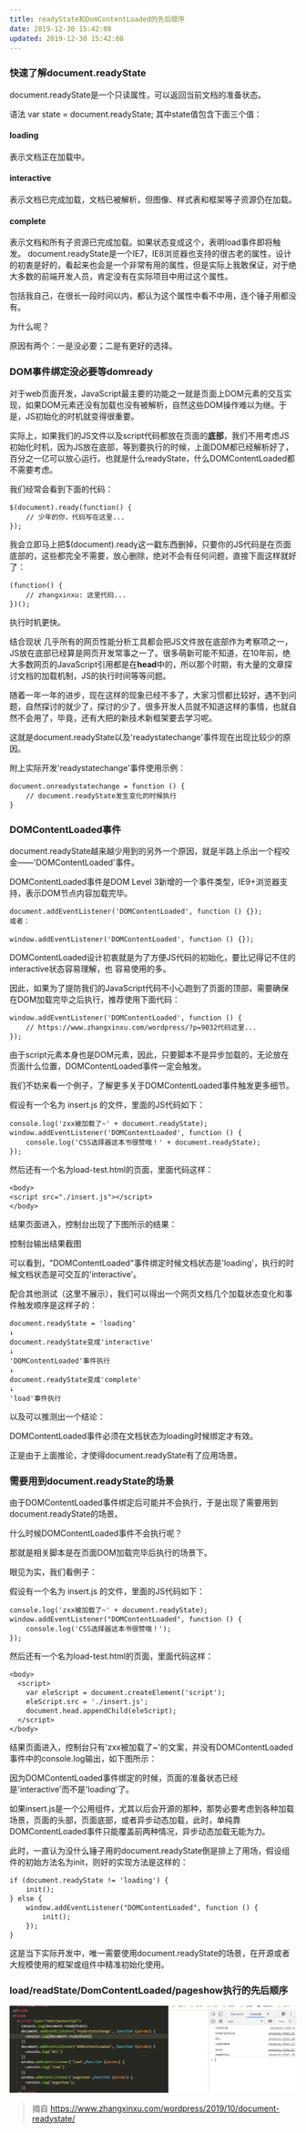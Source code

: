 ```yaml
---
title: readyState和DomContentLoaded的先后顺序
date: 2019-12-30 15:42:08
updated: 2019-12-30 15:42:08
---
```


### 快速了解document.readyState
document.readyState是一个只读属性，可以返回当前文档的准备状态。

语法
var state = document.readyState;
其中state值包含下面三个值：

#### loading
表示文档正在加载中。
#### interactive
表示文档已完成加载，文档已被解析，但图像、样式表和框架等子资源仍在加载。
#### complete
表示文档和所有子资源已完成加载。如果状态变成这个，表明load事件即将触发。
document.readyState是一个IE7，IE8浏览器也支持的很古老的属性，设计的初衷是好的，看起来也会是一个非常有用的属性，但是实际上我敢保证，对于绝大多数的前端开发人员，肯定没有在实际项目中用过这个属性。

包括我自己，在很长一段时间以内，都认为这个属性中看不中用，连个锤子用都没有。

为什么呢？

原因有两个：一是没必要；二是有更好的选择。

<!-- more -->
### DOM事件绑定没必要等domready
对于web页面开发，JavaScript最主要的功能之一就是页面上DOM元素的交互实现，如果DOM元素还没有加载也没有被解析，自然这些DOM操作难以为继。于是，JS初始化的时机就变得很重要。

实际上，如果我们的JS文件以及script代码都放在页面的**底部**，我们不用考虑JS初始化时机，因为JS放在底部，等到要执行的时候，上面DOM都已经解析好了，百分之一亿可以放心运行。也就是什么readyState，什么DOMContentLoaded都不需要考虑。


我们经常会看到下面的代码：
```
$(document).ready(function() {
    // 少年的你，代码写在这里...
});
```
我会立即马上把$(document).ready这一戳东西删掉，只要你的JS代码是在页面底部的，这些都完全不需要，放心删除，绝对不会有任何问题，直接下面这样就好了：
```
(function() {
    // zhangxinxu: 这里代码...
})();
```
执行时机更快。

结合现状
几乎所有的网页性能分析工具都会把JS文件放在底部作为考察项之一，JS放在底部已经算是网页开发常事之一了。很多萌新可能不知道，在10年前，绝大多数网页的JavaScript引用都是在**head**中的，所以那个时期，有大量的文章探讨文档的加载机制，JS的执行时间等等问题。

随着一年一年的进步，现在这样的现象已经不多了，大家习惯都比较好，遇不到问题，自然探讨的就少了，探讨的少了，很多开发人员就不知道这样的事情，也就自然不会用了，毕竟，还有大把的新技术新框架要去学习呢。

这就是document.readyState以及'readystatechange'事件现在出现比较少的原因。

附上实际开发'readystatechange'事件使用示例：
```
document.onreadystatechange = function () {
    // document.readyState发生变化的时候执行
}
```
### DOMContentLoaded事件
document.readyState越来越少用到的另外一个原因，就是半路上杀出一个程咬金——'DOMContentLoaded'事件。

DOMContentLoaded事件是DOM Level 3新增的一个事件类型，IE9+浏览器支持，表示DOM节点内容加载完毕。
```
document.addEventListener('DOMContentLoaded', function () {});
或者：

window.addEventListener('DOMContentLoaded', function () {});
```
DOMContentLoaded设计初衷就是为了方便JS代码的初始化，要比记得记不住的interactive状态容易理解，也
容易使用的多。

因此，如果为了提防我们的JavaScript代码不小心跑到了页面的顶部，需要确保在DOM加载完毕之后执行，推荐使用下面代码：
```
window.addEventListener('DOMContentLoaded', function () {
    // https://www.zhangxinxu.com/wordpress/?p=9032代码这里...
});
```
由于script元素本身也是DOM元素，因此，只要脚本不是异步加载的，无论放在页面什么位置，DOMContentLoaded事件一定会触发。

我们不妨来看一个例子，了解更多关于DOMContentLoaded事件触发更多细节。

假设有一个名为 insert.js 的文件，里面的JS代码如下：
```
console.log('zxx被加载了~' + document.readyState);
window.addEventListener('DOMContentLoaded', function () {
    console.log('CSS选择器这本书很赞哦！' + document.readyState);
});
```
然后还有一个名为load-test.html的页面，里面代码这样：
```
<body>
<script src="./insert.js"></script>
</body>
```
结果页面进入，控制台出现了下图所示的结果：

控制台输出结果截图

可以看到，"DOMContentLoaded"事件绑定时候文档状态是'loading'，执行的时候文档状态是可交互的'interactive'。

配合其他测试（这里不展示），我们可以得出一个网页文档几个加载状态变化和事件触发顺序是这样子的：

```
document.readyState = 'loading'
↓
document.readyState变成'interactive'
↓
'DOMContentLoaded'事件执行
↓
document.readyState变成'complete'
↓
'load'事件执行
```
以及可以推测出一个结论：

DOMContentLoaded事件必须在文档状态为loading时候绑定才有效。

正是由于上面推论，才使得document.readyState有了应用场景。

### 需要用到document.readyState的场景
由于DOMContentLoaded事件绑定后可能并不会执行，于是出现了需要用到document.readyState的场景。

什么时候DOMContentLoaded事件不会执行呢？

那就是相关脚本是在页面DOM加载完毕后执行的场景下。

眼见为实，我们看例子：

假设有一个名为 insert.js 的文件，里面的JS代码如下：
```
console.log('zxx被加载了~' + document.readyState);
window.addEventListener("DOMContentLoaded", function () {
    console.log('CSS选择器这本书很赞哦！');
});
```
然后还有一个名为load-test.html的页面，里面代码这样：
```
<body>
  <script>
    var eleScript = document.createElement('script');
    eleScript.src = './insert.js';
    document.head.appendChild(eleScript);
  </script>
</body>
```
结果页面进入，控制台只有'zxx被加载了~'的文案，并没有DOMContentLoaded事件中的console.log输出，如下图所示：

因为DOMContentLoaded事件绑定的时候，页面的准备状态已经是'interactive'而不是'loading'了。

如果insert.js是一个公用组件，尤其以后会开源的那种，那势必要考虑到各种加载场景，页面的头部，页面底部，或者异步动态加载，此时，单纯靠DOMContentLoaded事件只能覆盖前两种情况，异步动态加载无能为力。

此时，一直认为没什么锤子用的document.readyState倒是排上了用场，假设组件的初始方法名为init，则好的实现方法是这样的：
```
if (document.readyState != 'loading') {
    init();
} else {
    window.addEventListener("DOMContentLoaded", function () {
        init();
    });
}
```
这是当下实际开发中，唯一需要使用document.readyState的场景，在开源或者大规模使用的框架或组件中精准初始化使用。



### load/readState/DomContentLoaded/pageshow执行的先后顺序
![image-20200824110347927](/readyState和DomContentLoaded的先后顺序/image-20200824110347927.png)



>摘自 https://www.zhangxinxu.com/wordpress/2019/10/document-readystate/